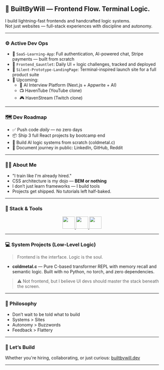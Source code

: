 ## 🧠 BuiltByWill — Frontend Flow. Terminal Logic.

I build lightning-fast frontends and handcrafted logic systems.  
Not just websites — full-stack experiences with discipline and autonomy.

---

### ⚙️ Active Dev Ops

- 🚀 `SaaS-Learning-App`: Full authentication, AI-powered chat, Stripe payments — built from scratch
- 🧪 `Frontend_Gauntlet`: Daily UI + logic challenges, tracked and deployed
- 🧵 `Silent-Prototype-LandingPage`: Terminal-inspired launch site for a full product suite
- 🔮 Upcoming:
  - 🎤 AI Interview Platform (Next.js + Appwrite + AI)
  - 📺 HavenTube (YouTube clone)
  - 🎮 HavenStream (Twitch clone)

---

### 🗺️ Dev Roadmap

- ✅ Push code *daily* — no zero days
- 📦 Ship 3 full React projects by bootcamp end
- 🧠 Build AI logic systems from scratch (coldmetal.c)
- 🧾 Document journey in public: LinkedIn, GitHub, Reddit

---

### 👨‍💻 About Me

- "I train like I'm already hired."
- CSS architecture is my dojo — **BEM or nothing**
- I don’t just learn frameworks — I build tools
- Projects get shipped. No tutorials left half-baked.

---

### 🧰 Stack & Tools

<div align="center">
  
<a href="https://developer.mozilla.org/en-US/docs/Web/HTML" title="HTML5">
  <img src="https://cdn.jsdelivr.net/gh/devicons/devicon/icons/html5/html5-original.svg" height="40"/>
</a>
<a href="https://developer.mozilla.org/en-US/docs/Web/CSS" title="CSS3">
  <img src="https://cdn.jsdelivr.net/gh/devicons/devicon/icons/css3/css3-original.svg" height="40"/>
</a>
<a href="https://developer.mozilla.org/en-US/docs/Web/JavaScript" title="JavaScript">
  <img src="https://cdn.jsdelivr.net/gh/devicons/devicon/icons/javascript/javascript-original.svg" height="40"/>
</a>

</div>

---

### 💻 System Projects (Low-Level Logic)

> Frontend is the interface. Logic is the soul.

- **coldmetal.c** — Pure C-based transformer REPL with memory recall and semantic logic. Built with no Python, no torch, and zero dependencies.  
> ⚠️ Not frontend, but I believe UI devs should master the stack beneath the screen.

---

### 🧠 Philosophy

- Don’t wait to be told what to build
- Systems > Sites
- Autonomy > Buzzwords
- Feedback > Flattery

---

### 🔗 Let’s Build

Whether you're hiring, collaborating, or just curious: [builtbywill.dev](https://github.com/builtbywilldev)

---

<!---
builtbywilldev/builtbywilldev is a ✨ special ✨ repository because its `README.md` appears on your GitHub profile.
You can click the Preview link to see it live.
--->
